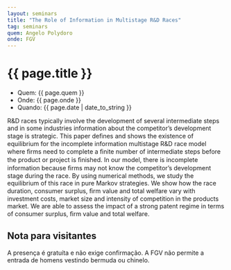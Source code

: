 ```yaml
---
layout: seminars
title: "The Role of Information in Multistage R&D Races"
tag: seminars
quem: Angelo Polydoro  
onde: FGV
---
```


# {{ page.title }}

- Quem: {{ page.quem }}
- Onde: {{ page.onde }}
- Quando:  {{ page.date | date_to_string }}

R&D races typically involve the development of several intermediate
steps and in some industries information about the competitor’s
development stage is strategic. This paper deﬁnes and shows the
existence of equilibrium for the incomplete information multistage R&D
race model where ﬁrms need to complete a ﬁnite number of intermediate
steps before the product or project is ﬁnished. In our model, there is
incomplete information because ﬁrms may not know the competitor’s
development stage during the race. By using numerical methods, we
study the equilibrium of this race in pure Markov strategies. We show
how the race duration, consumer surplus, ﬁrm value and total welfare
vary with investment costs, market size and intensity of competition
in the products market. We are able to assess the impact of a strong
patent regime in terms of consumer surplus, ﬁrm value and total
welfare.


## Nota para visitantes

A presença é gratuíta e não exige confirmação. A FGV não permite a
entrada de homens vestindo bermuda ou chinelo.